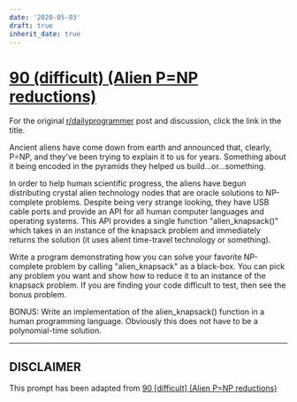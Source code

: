 ```yaml
---
date: '2020-05-03'
draft: true
inherit_date: true
---
```


# [90 (difficult) (Alien P=NP reductions)](https://www.reddit.com/r/dailyprogrammer/comments/ynw9q/8222012_challenge_90_difficult_alien_pnp/)

For the original [r/dailyprogrammer](https://www.reddit.com/r/dailyprogrammer/) post and discussion, click the link in the title.

Ancient aliens have come down from earth and announced that, clearly, P=NP, and they've been trying to explain it to us for years.  Something about it being encoded in the pyramids they helped us build...or...something.

In order to help human scientific progress, the aliens have begun distributing crystal alien technology nodes that are oracle solutions to NP-complete problems.  Despite being very strange looking, they have USB cable ports and provide an API for all human computer languages and operating systems.  This API provides a single 
function "alien_knapsack()" which takes in an instance of the knapsack problem and immediately returns the solution (it uses alient time-travel technology or something).

Write a program demonstrating how you can solve your favorite NP-complete problem by calling "alien_knapsack" as a black-box.  You can pick any problem you want and show how to reduce it to an instance of the knapsack problem.  If you are finding your code difficult to test, then see the bonus problem.

BONUS:  Write an implementation of the alien_knapsack() function in a human programming language.  Obviously this does not have to be a polynomial-time solution.


----
## **DISCLAIMER**
This prompt has been adapted from [90 [difficult] (Alien P=NP reductions)](https://www.reddit.com/r/dailyprogrammer/comments/ynw9q/8222012_challenge_90_difficult_alien_pnp/
)
